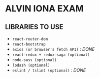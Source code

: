 # ALVIN IONA EXAM

## LIBRARIES TO USE

- `react-router-dom` 
- `react-bootstrap`
- `axios (or browser's fetch API)` : *DONE*
- `react-redux + redux-saga (optional)`
- `node-sass (optional)`
- `lodash (optional)`
- `eslint / tslint (optional)` : *DONE*
